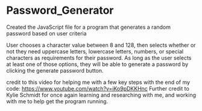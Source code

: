 # Password_Generator

Created the JavaScript file for a program that generates a random password based on user criteria

User chooses a character value between 8 and 128, then selects whether or not they need uppercase letters, lowercase letters, numbers, or special characters as requirements for their password. As long as the user selects at least one of those options, they will be able to generate a password by clicking the generate password button.

credit to this video for helping me with a few key steps with the end of my code: https://www.youtube.com/watch?v=iKo9pDKKHnc
Further credit to Kylie Schmidt for once again learning and researching with me, and working with me to help get the program running.